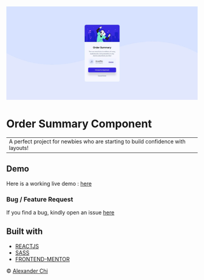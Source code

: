 # ![Order Summary Component](https://raw.githubusercontent.com/alexandercds/order-summary-component/master/src/assets/images/preview.jpg)
# Order Summary Component
<table>
<tr>
<td>
    A perfect project for newbies who are starting to build confidence with layouts!
</td>
</tr>
</table>


## Demo
Here is a working live demo :  [here](https://alexandercds.github.io/order-summary-component/)

### Bug / Feature Request

If you find a bug, kindly open an issue [here](https://github.com/alexandercds/order-summary-component/issues/new)

## Built with 

- [REACTJS](https://reactjs.org/)
- [SASS](https://sass-lang.com/)
- [FRONTEND-MENTOR](https://www.frontendmentor.io/challenges/)


© [Alexander Chi ](https://alexandercd.dev/)